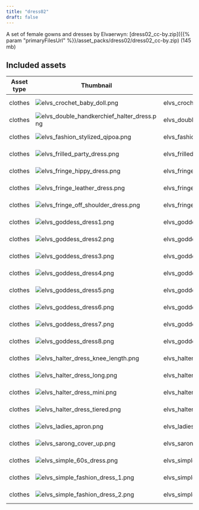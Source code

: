 ```yaml
---
title: "dress02"
draft: false
---
```


A set of female gowns and dresses by Elvaerwyn: [dress02_cc-by.zip]({{% param "primaryFilesUrl" %}}/asset_packs/dress02/dress02_cc-by.zip) (145 mb)


## Included assets

| Asset type | Thumbnail | Asset name | Author | Source | License |
| ---------- | --------- | ---------- | ------ | ------ | ------- |
| clothes | ![elvs_crochet_baby_doll.png](elvs_crochet_baby_doll.png) | elvs_crochet_baby_doll | Elvaerwyn | [asset repo](http://www.makehumancommunity.org/node/1719) | CC-BY |
| clothes | ![elvs_double_handkerchief_halter_dress.png](elvs_double_handkerchief_halter_dress.png) | elvs_double_handkerchief_halter_dress | Elvaerwyn | [asset repo](http://www.makehumancommunity.org/node/1920) | CC-BY |
| clothes | ![elvs_fashion_stylized_qipoa.png](elvs_fashion_stylized_qipoa.png) | elvs_fashion_stylized_qipoa | Elvaerwyn | [asset repo](http://www.makehumancommunity.org/node/1526) | CC-BY |
| clothes | ![elvs_frilled_party_dress.png](elvs_frilled_party_dress.png) | elvs_frilled_party_dress | Elvaerwyn | [asset repo](http://www.makehumancommunity.org/node/1559) | CC-BY |
| clothes | ![elvs_fringe_hippy_dress.png](elvs_fringe_hippy_dress.png) | elvs_fringe_hippy_dress | Elvaerwyn | [asset repo](http://www.makehumancommunity.org/node/2394) | CC-BY |
| clothes | ![elvs_fringe_leather_dress.png](elvs_fringe_leather_dress.png) | elvs_fringe_leather_dress | Elvaerwyn | [asset repo](http://www.makehumancommunity.org/node/2392) | CC-BY |
| clothes | ![elvs_fringe_off_shoulder_dress.png](elvs_fringe_off_shoulder_dress.png) | elvs_fringe_off_shoulder_dress | Elvaerwyn | [asset repo](http://www.makehumancommunity.org/node/2395) | CC-BY |
| clothes | ![elvs_goddess_dress1.png](elvs_goddess_dress1.png) | elvs_goddess_dress1 | Elvaerwyn | [asset repo](http://www.makehumancommunity.org/node/2558) | CC-BY |
| clothes | ![elvs_goddess_dress2.png](elvs_goddess_dress2.png) | elvs_goddess_dress2 | Elvaerwyn | [asset repo](http://www.makehumancommunity.org/node/2559) | CC-BY |
| clothes | ![elvs_goddess_dress3.png](elvs_goddess_dress3.png) | elvs_goddess_dress3 | Elvaerwyn | [asset repo](http://www.makehumancommunity.org/node/2560) | CC-BY |
| clothes | ![elvs_goddess_dress4.png](elvs_goddess_dress4.png) | elvs_goddess_dress4 | Elvaerwyn | [asset repo](http://www.makehumancommunity.org/node/2561) | CC-BY |
| clothes | ![elvs_goddess_dress5.png](elvs_goddess_dress5.png) | elvs_goddess_dress5 | Elvaerwyn | [asset repo](http://www.makehumancommunity.org/node/2562) | CC-BY |
| clothes | ![elvs_goddess_dress6.png](elvs_goddess_dress6.png) | elvs_goddess_dress6 | Elvaerwyn | [asset repo](http://www.makehumancommunity.org/node/2563) | CC-BY |
| clothes | ![elvs_goddess_dress7.png](elvs_goddess_dress7.png) | elvs_goddess_dress7 | Elvaerwyn | [asset repo](http://www.makehumancommunity.org/node/2564) | CC-BY |
| clothes | ![elvs_goddess_dress8.png](elvs_goddess_dress8.png) | elvs_goddess_dress8 | Elvaerwyn | [asset repo](http://www.makehumancommunity.org/node/2575) | CC-BY |
| clothes | ![elvs_halter_dress_knee_length.png](elvs_halter_dress_knee_length.png) | elvs_halter_dress_knee_length | Elvaerwyn | [asset repo](http://www.makehumancommunity.org/node/1922) | CC-BY |
| clothes | ![elvs_halter_dress_long.png](elvs_halter_dress_long.png) | elvs_halter_dress_long | Elvaerwyn | [asset repo](http://www.makehumancommunity.org/node/1923) | CC-BY |
| clothes | ![elvs_halter_dress_mini.png](elvs_halter_dress_mini.png) | elvs_halter_dress_mini | Elvaerwyn | [asset repo](http://www.makehumancommunity.org/node/1921) | CC-BY |
| clothes | ![elvs_halter_dress_tiered.png](elvs_halter_dress_tiered.png) | elvs_halter_dress_tiered | Elvaerwyn | [asset repo](http://www.makehumancommunity.org/node/1919) | CC-BY |
| clothes | ![elvs_ladies_apron.png](elvs_ladies_apron.png) | elvs_ladies_apron | Elvaerwyn | [asset repo](http://www.makehumancommunity.org/node/1446) | CC-BY |
| clothes | ![elvs_sarong_cover_up.png](elvs_sarong_cover_up.png) | elvs_sarong_cover_up | Elvaerwyn | [asset repo](http://www.makehumancommunity.org/node/1494) | CC-BY |
| clothes | ![elvs_simple_60s_dress.png](elvs_simple_60s_dress.png) | elvs_simple_60s_dress | Elvaerwyn | [asset repo](http://www.makehumancommunity.org/node/1515) | CC-BY |
| clothes | ![elvs_simple_fashion_dress_1.png](elvs_simple_fashion_dress_1.png) | elvs_simple_fashion_dress_1 | Elvaerwyn | [asset repo](http://www.makehumancommunity.org/node/1516) | CC-BY |
| clothes | ![elvs_simple_fashion_dress_2.png](elvs_simple_fashion_dress_2.png) | elvs_simple_fashion_dress_2 | Elvaerwyn | [asset repo](http://www.makehumancommunity.org/node/1517) | CC-BY |
